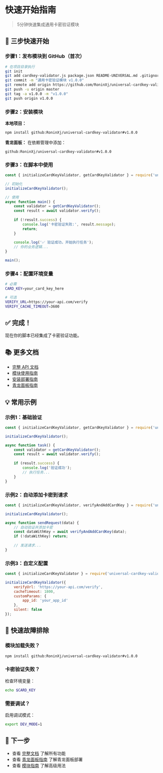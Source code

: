 ﻿# 快速开始指南

> 5分钟快速集成通用卡密验证模块

## 🚀 三步快速开始

### 步骤1：发布模块到 GitHub（首次）

```bash
# 在项目目录执行
git init
git add cardkey-validator.js package.json README-UNIVERSAL.md .gitignore
git commit -m "通用卡密验证模块 v1.0.0"
git remote add origin https://github.com/RoninXj/universal-cardkey-validator.git
git push -u origin master
git tag -a v1.0.0 -m "v1.0.0"
git push origin v1.0.0
```

### 步骤2：安装模块

**本地项目：**
```bash
npm install github:RoninXj/universal-cardkey-validator#v1.0.0
```

**青龙面板：**
在依赖管理中添加：
```
github:RoninXj/universal-cardkey-validator#v1.0.0
```

### 步骤3：在脚本中使用

```javascript
const { initializeCardKeyValidator, getCardKeyValidator } = require('universal-cardkey-validator');

// 初始化
initializeCardKeyValidator();

// 使用
async function main() {
    const validator = getCardKeyValidator();
    const result = await validator.verify();
    
    if (!result.success) {
        console.log('卡密验证失败:', result.message);
        return;
    }
    
    console.log('✅ 验证成功，开始执行任务');
    // 你的业务逻辑...
}

main();
```

### 步骤4：配置环境变量

```bash
# 必需
CARD_KEY=your_card_key_here

# 可选
VERIFY_URL=https://your-api.com/verify
VERIFY_CACHE_TIMEOUT=3600
```

## ✅ 完成！

现在你的脚本已经集成了卡密验证功能。

## 📚 更多文档

- [完整 API 文档](README-UNIVERSAL.md)
- [模块使用指南](CARDKEY_MODULE_GUIDE.md)
- [安装部署指南](INSTALL_GUIDE.md)
- [青龙面板指南](QINGLONG_GUIDE.md)

## 💡 常用示例

### 示例1：基础验证

```javascript
const { initializeCardKeyValidator, getCardKeyValidator } = require('universal-cardkey-validator');

initializeCardKeyValidator();

async function task() {
    const validator = getCardKeyValidator();
    const result = await validator.verify();
    
    if (result.success) {
        console.log('验证成功');
        // 执行任务...
    }
}
```

### 示例2：自动添加卡密到请求

```javascript
const { initializeCardKeyValidator, verifyAndAddCardKey } = require('universal-cardkey-validator');

initializeCardKeyValidator();

async function sendRequest(data) {
    // 自动验证并添加卡密
    const dataWithKey = await verifyAndAddCardKey(data);
    if (!dataWithKey) return;
    
    // 发送请求...
}
```

### 示例3：自定义配置

```javascript
const { initializeCardKeyValidator } = require('universal-cardkey-validator');

initializeCardKeyValidator({
    verifyUrl: 'https://your-api.com/verify',
    cacheTimeout: 1800,
    customParams: {
        app_id: 'your_app_id'
    },
    silent: false
});
```

## 🔧 快速故障排除

### 模块加载失败？

```bash
npm install github:RoninXj/universal-cardkey-validator#v1.0.0
```

### 卡密验证失败？

检查环境变量：
```bash
echo $CARD_KEY
```

### 需要调试？

启用调试模式：
```bash
export DEV_MODE=1
```

## 🎯 下一步

- 查看 [完整文档](README-UNIVERSAL.md) 了解所有功能
- 查看 [青龙面板指南](QINGLONG_GUIDE.md) 了解青龙面板部署
- 查看 [模块指南](CARDKEY_MODULE_GUIDE.md) 了解高级用法
